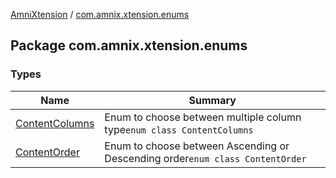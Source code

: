 [AmniXtension](../index.md) / [com.amnix.xtension.enums](./index.md)

## Package com.amnix.xtension.enums

### Types

| Name | Summary |
|---|---|
| [ContentColumns](-content-columns/index.md) | Enum to choose between multiple column type`enum class ContentColumns` |
| [ContentOrder](-content-order/index.md) | Enum to choose between Ascending or Descending order`enum class ContentOrder` |
